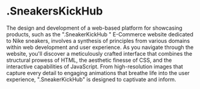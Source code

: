 # .SneakersKickHub
The design and development of a web-based platform for showcasing products, such as the ".SneakerKickHub "  E-Commerce website dedicated to Nike sneakers, involves a synthesis of principles from various domains within web development and user experience. As you navigate through the website, you'll discover a meticulously crafted interface that combines the structural prowess of HTML, the aesthetic finesse of CSS, and the interactive capabilities of JavaScript. From high-resolution images that capture every detail to engaging animations that breathe life into the user experience, ".SneakerKickHub" is designed to captivate and inform.
